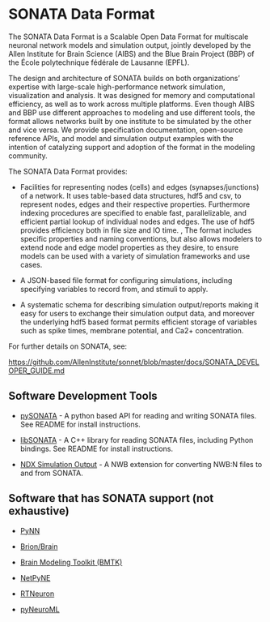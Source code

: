 
# SONATA Data Format

The SONATA Data Format is a Scalable Open Data Format for multiscale neuronal network models and simulation output, jointly developed by the Allen Institute for Brain Science (AIBS) and the Blue Brain Project (BBP) of the École polytechnique fédérale de Lausanne (EPFL).

The design and architecture of SONATA  builds on  both organizations’ expertise with large-scale high-performance  network simulation, visualization and analysis. It was designed for memory and computational efficiency, as well as to work across multiple platforms. Even though AIBS and BBP use different approaches to modeling and use different tools, the format allows networks built by one institute to be simulated by the other and vice versa. We provide specification documentation, open-source reference APIs, and model and simulation output examples with the intention of catalyzing support and adoption of the format in the modeling community.

The SONATA Data Format provides:

* Facilities for representing nodes (cells) and edges (synapses/junctions) of a network. It uses table-based data structures, hdf5 and csv, to represent nodes, edges and their respective properties. Furthermore indexing procedures  are specified to enable fast, parallelizable, and efficient partial lookup of individual nodes and edges. The use of hdf5 provides efficiency both in file size and IO time. , The format includes specific properties and naming conventions, but also allows modelers to extend node and edge model properties as they desire, to ensure models can be used with a variety of simulation frameworks and use cases.

* A JSON-based file format for configuring simulations, including specifying variables to record from, and stimuli to apply. 

* A systematic schema for describing simulation output/reports making it easy for users to exchange their simulation output data, and moreover the underlying hdf5 based format permits efficient storage of variables such as spike times, membrane potential, and Ca2+ concentration.

For further details on SONATA, see:

https://github.com/AllenInstitute/sonnet/blob/master/docs/SONATA_DEVELOPER_GUIDE.md


## Software Development Tools

* [pySONATA](https://github.com/AllenInstitute/sonata/tree/master/src/pysonata) - A python based API for reading and writing SONATA files. See README for install instructions.

* [libSONATA](https://github.com/BlueBrain/libsonata) - A C++ library for reading SONATA files, including Python bindings. See README for install instructions.

* [NDX Simulation Output](https://github.com/ben-dichter-consulting/ndx-simulation-output) - A NWB extension for converting NWB:N files to and from SONATA.


## Software that has SONATA support (not exhaustive)

* [PyNN](https://neuralensemble.org/PyNN/)

* [Brion/Brain](https://github.com/BlueBrain/Brion)

* [Brain Modeling Toolkit (BMTK)](https://github.com/AllenInstitute/bmtk)

* [NetPyNE](http://www.netpyne.org/)

* [RTNeuron](https://github.com/BlueBrain/RTNeuron)

* [pyNeuroML](https://github.com/NeuroML/pyNeuroML)




